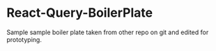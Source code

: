 # React-Query-BoilerPlate
Sample
sample boiler plate taken from other repo  on git and edited for prototyping.
